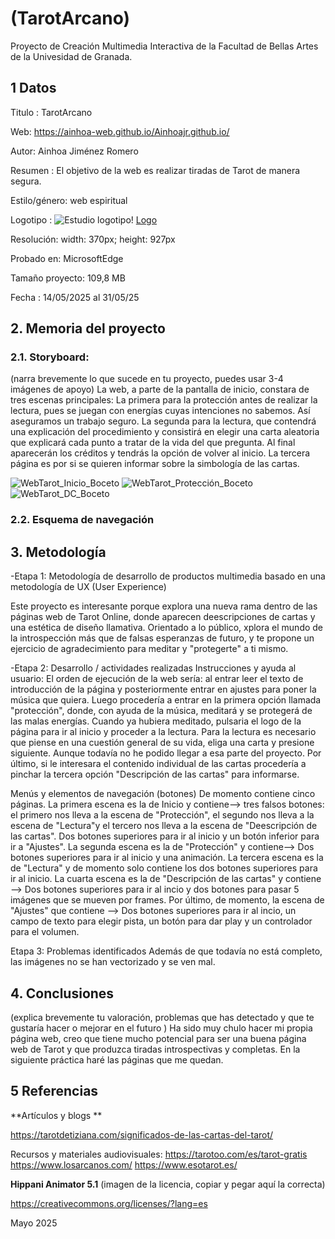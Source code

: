 # (TarotArcano)
Proyecto de Creación Multimedia Interactiva de la Facultad de Bellas Artes de la Univesidad de Granada.

## 1 Datos
Titulo : TarotArcano

Web: https://ainhoa-web.github.io/Ainhoajr.github.io/ 

Autor: Ainhoa Jiménez Romero

Resumen : El objetivo de la web es realizar tiradas de Tarot de manera segura.

Estilo/género: web espiritual

Logotipo : ![Estudio logotipo](https://github.com/user-attachments/assets/620c371f-632e-4cc6-9cc0-7fe61dc06d12)!
[Logo](https://github.com/user-attachments/assets/6f6a2737-6c9c-46a3-9286-0b44fe967207)

Resolución: width: 370px; height: 927px

Probado en: MicrosoftEdge

Tamaño proyecto: 109,8 MB

Fecha : 14/05/2025 al 31/05/25

## 2. Memoria del proyecto
### 2.1. Storyboard:
(narra brevemente lo que sucede en tu proyecto, puedes usar 3-4 imágenes de apoyo)
La web, a parte de la pantalla de inicio, constara de tres escenas principales: 
La primera para la protección antes de realizar la lectura, pues se juegan con energías cuyas intenciones no sabemos. Así aseguramos un trabajo seguro.
La segunda para la lectura, que contendrá una explicación del procedimiento y consistirá en elegir una carta aleatoria que explicará cada punto a tratar de la vida del que pregunta. Al final aparecerán los créditos y tendrás la opción de volver al inicio.
La tercera página es por si se quieren informar sobre la simbología de las cartas.

![WebTarot_Inicio_Boceto](https://github.com/user-attachments/assets/02eef630-73ce-4796-bc13-04b795b3e7d3)
![WebTarot_Protección_Boceto](https://github.com/user-attachments/assets/0196e111-0076-4b29-98b5-9f3ee3226b09) 
![WebTarot_DC_Boceto](https://github.com/user-attachments/assets/85b18eef-6f56-4924-b4d7-81d44787f9a7)



### 2.2. Esquema de navegación



## 3. Metodología

-Etapa 1: Metodología de desarrollo de productos multimedia basado en una metodología de UX (User Experience)

Este proyecto es interesante porque explora una nueva rama dentro de las páginas web de Tarot Online, donde aparecen deescripciones de cartas y una estética de diseño llamativa.
Orientado a lo público, xplora el mundo de la introspección más que de falsas esperanzas de futuro, y te propone un ejercicio de agradecimiento para meditar y "protegerte" a ti mismo.

-Etapa 2: Desarrollo / actividades realizadas
Instrucciones y ayuda al usuario:
El orden de ejecución de la web sería: al entrar leer el texto de introducción de la página y posteriormente entrar en ajustes para poner la música que quiera. Luego procedería a entrar en la primera opción llamada "protección", donde, con ayuda de la música, meditará y se protegerá de las malas energías. Cuando ya hubiera meditado, pulsaria el logo de la página para ir al inicio y proceder a la lectura. 
Para la lectura es necesario que piense en una cuestión general de su vida, eliga una carta y presione siguiente. Aunque todavía no he podido llegar a esa parte del proyecto.
Por último, si le interesara el contenido individual de las cartas procedería a pinchar la tercera opción "Descripción de las cartas" para informarse.

Menús y elementos de navegación (botones)
De momento contiene cinco páginas. 
La primera escena es la de Inicio y contiene--> tres falsos botones: el primero nos lleva a la escena de "Protección", el segundo nos lleva a la escena de "Lectura"y el tercero nos lleva a la escena de "Deescripción de las cartas". Dos botones superiores para ir al inicio y un botón inferior para ir a "Ajustes".
La segunda escena es la de "Protección" y contiene--> Dos botones superiores para ir al inicio y una animación.
La tercera escena es la de "Lectura" y de momento solo contiene los dos botones superiores para ir al inicio.
La cuarta escena es la de "Descripción de las cartas" y contiene --> Dos botones superiores para ir al incio y dos botones para pasar 5 imágenes que se mueven por frames.
Por último, de momento, la escena de "Ajustes" que contiene --> Dos botones superiores para ir al incio, un campo de texto para elegir pista, un botón para dar play y un controlador para el volumen.

Etapa 3: Problemas identificados
Además de que todavía no está completo, las imágenes no se han vectorizado y se ven mal. 

## 4. Conclusiones
(explica brevemente tu valoración, problemas que has detectado y que te gustaría hacer o mejorar en el futuro )
Ha sido muy chulo hacer mi propia página web, creo que tiene mucho potencial para ser una buena página web de Tarot y que produzca tiradas introspectivas y completas. En la siguiente práctica haré las páginas que me quedan.

## 5 Referencias
**Artículos y blogs **

https://tarotdetiziana.com/significados-de-las-cartas-del-tarot/

Recursos y materiales audiovisuales:
https://tarotoo.com/es/tarot-gratis
https://www.losarcanos.com/
https://www.esotarot.es/

**Hippani Animator 5.1**
(imagen de la licencia, copiar y pegar aquí la correcta)

https://creativecommons.org/licenses/?lang=es

Mayo 2025
